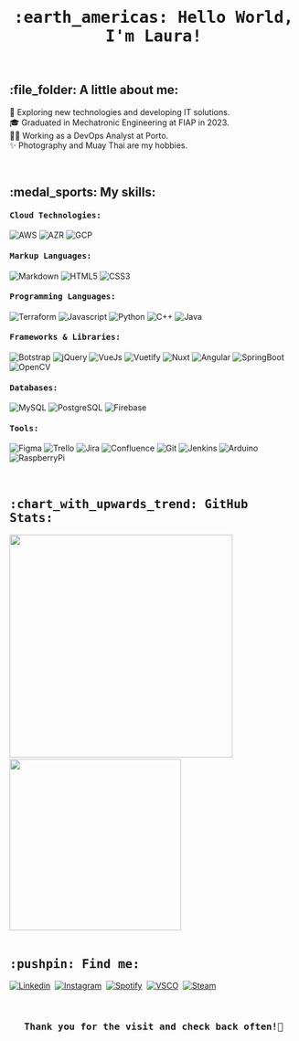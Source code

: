 <!--
**fslaurafs/fslaurafs** is a ✨ _special_ ✨ repository because its `README.md` (this file) appears on your GitHub profile.
### Hi there 👋
Here are some ideas to get you started:
- 🔭 I’m currently working on ...
- 🌱 I’m currently learning ...
- 👯 I’m looking to collaborate on ...
- 🤔 I’m looking for help with ...
- 💬 Ask me about ...
- 📫 How to reach me: ...
- 😄 Pronouns: ...
- ⚡ Fun fact: ...

       Notes:    https://github.com/iuricode/readme-template/blob/main/avancado/readme.md
       Icons:    https://github.com/devicons/devicon
Emoji Cheats:    https://github.com/ikatyang/emoji-cheat-sheet
Stats Themes:    https://github.com/anuraghazra/github-readme-stats

     Gameboy:   <img align="right" src="https://i.pinimg.com/originals/99/f3/4b/99f34ba8bba634ec75b26b56a207e489.gif" height="200"/>
        Neon:   <img align="right" src="https://media3.giphy.com/avatars/dianapietrzyk/wWrk0vNBjwQp.gif" height="250"/>
       Shark:   <img align="right" src="https://images.gamebanana.com/img/ico/sprays/56f1b98f78477.gif" height="250"/>
    Computer:   <img align="right" src="https://raw.githubusercontent.com/MicaelliMedeiros/micaellimedeiros/master/image/computer-illustration.png" min-width="300px" max-                          width="300px" width="300px">

<h3> :sunflower: Um pouco sobre mim: </h3>
<ul>
    <li> :dart: Estou sempre em busca da minha melhor versão;</li>
    <li> :camera: <strong>Fotografia</strong> é um dos meus hobbies;</li>
    <li> :headphones: Amo escutar <strong>música</strong>;</li>
    <li> :video_game: Gosto de jogar <strong>videogame</strong>;</li>
    <li> :muscle: Gosto de praticar <strong>esportes</strong>;</li>
</ul>

<img src="https://media.giphy.com/media/hvRJCLFzcasrR4ia7z/giphy.gif" width="20px">
-->

<h1 align="center"><samp> :earth_americas: Hello World, I'm Laura!</samp></h1> 

<br>

<h2 align="left">:file_folder: A little about me:</h2>

:rocket: Exploring new technologies and developing IT solutions. <br>
:mortar_board: Graduated in Mechatronic Engineering at FIAP in 2023. <br>
:woman_office_worker: Working as a DevOps Analyst at Porto. <br>
:sparkles: Photography and Muay Thai are my hobbies.

<br>

<h2 align="left">:medal_sports: My skills:</h2>

<div align="left">
       <h4><samp> Cloud Technologies: </samp></h4>

![AWS](https://img.shields.io/badge/Amazon_Web_Services-orange?style=flat) 
![AZR](https://img.shields.io/badge/Microsoft_Azure-blue?style=flat) 
![GCP](https://img.shields.io/badge/Google_Cloud_Platform-tomato?style=flat)

</div>

<div align="left">
       <h4><samp> Markup Languages: </samp></h4>

![Markdown](https://img.shields.io/badge/Markdown-lightgray?style=flat&logo=markdown&logoColor=white) 
![HTML5](https://img.shields.io/badge/HTML-tomato?style=flat&logo=html5&logoColor=white) 
![CSS3](https://img.shields.io/badge/CSS-blue?style=flat&logo=css3&logoColor=white)

</div>

<div align="left">
       <h4><samp> Programming Languages: </samp></h4>
       
![Terraform](https://img.shields.io/badge/Terraform-blueviolet?style=flat&logo=terraform&logoColor=white)
![Javascript](https://img.shields.io/badge/Javascript-yellow?style=flat&logo=javascript&logoColor=white) 
![Python](https://img.shields.io/badge/Python-blue?style=flat&logo=python&logoColor=white) 
![C++](https://img.shields.io/badge/C%2B%2B-steelblue?style=flat&logo=cplusplus&logoColor=white) 
![Java](https://img.shields.io/badge/Java-firebrick?style=flat&logo=java&logoColor=white) 

</div>

<div align="left">
       <h4><samp> Frameworks & Libraries: </samp></h4>

![Botstrap](https://img.shields.io/badge/Bootstrap-darkviolet?style=flat&logo=bootstrap&logoColor=white) 
![jQuery](https://img.shields.io/badge/jQuery-blue?style=flat&logo=jquery&logoColor=white) 
![VueJs](https://img.shields.io/badge/Vue.js-darkolivegreen?style=flat&logo=vuedotjs&logoColor=white) 
![Vuetify](https://img.shields.io/badge/Vuetify-darkturquoise?style=flat&logo=vuetify&logoColor=white) 
![Nuxt](https://img.shields.io/badge/Nuxt-darkcyan?style=flat&logo=nuxt&logoColor=white) 
![Angular](https://img.shields.io/badge/Angular-crimson?style=flat&logo=angular&logoColor=white)
![SpringBoot](https://img.shields.io/badge/Spring_Boot-green?style=flat&logo=springboot&logoColor=white)
![OpenCV](https://img.shields.io/badge/OpenCV-blue?style=flat&logo=opencv&logoColor=white)

</div>

<div align="left">
       <h4><samp> Databases: </samp></h4>

![MySQL](https://img.shields.io/badge/MySQL-orange?style=flat&logo=mysql&logoColor=white) 
![PostgreSQL](https://img.shields.io/badge/PostgreSQL-blue?style=flat&logo=postgresql&logoColor=white) 
![Firebase](https://img.shields.io/badge/Firebase-goldenrod?style=flat&logo=firebase&logoColor=white)

</div>

<div align="left">
       <h4><samp> Tools: </samp></h4>

![Figma](https://img.shields.io/badge/Figma-lightgray?style=flat&logo=figma&logoColor=white) 
![Trello](https://img.shields.io/badge/Trello-blue?style=flat&logo=trello&logoColor=white) 
![Jira](https://img.shields.io/badge/Jira-blue?style=flat&logo=jira&logoColor=white)
![Confluence](https://img.shields.io/badge/Confluence-blue?style=flat&logo=confluence&logoColor=white)
![Git](https://img.shields.io/badge/Git-orange?style=flat&logo=git&logoColor=white)
![Jenkins](https://img.shields.io/badge/Jenkins-limegreen?style=flat&logo=jenkins&logoColor=white)
![Arduino](https://img.shields.io/badge/Arduino-lightseagreen?style=flat&logo=arduino&logoColor=white)
![RaspberryPi](https://img.shields.io/badge/Raspberry_Pi-mediumvioletred?style=flat&logo=raspberrypi&logoColor=white)
</div>

<br>

<div align="left">
    <h2><samp> :chart_with_upwards_trend: GitHub Stats: </samp></h2>
    <img min-width="390px" max-width="390px" width="390px" src="https://github-readme-stats.vercel.app/api?username=fslaurafs&show_icons=true&theme=jolly&cache_seconds=2500"> &emsp;
    <img min-width="300px" max-width="300px" width="300px" src="https://github-readme-stats.vercel.app/api/top-langs/?username=fslaurafs&hide=html&layout=compact&theme=jolly&cache_seconds=2500">
</div>

<br>

<div align="left">
    <h2><samp> :pushpin: Find me: </samp></h2>
    
[![Linkedin](https://img.shields.io/badge/LINKEDIN--0077b5?style=for-the-badge&logo=linkedin&logoColor=0077b5)](https://www.linkedin.com/in/laurafernandessorato/)&nbsp;
[![Instagram](https://img.shields.io/badge/INSTAGRAM--e4405f?style=for-the-badge&logo=instagram&logoColor=e4405f)](https://www.instagram.com/fslaurafs/)&nbsp;
[![Spotify](https://img.shields.io/badge/SPOTIFY--1ed760?style=for-the-badge&logo=spotify&logoColor=1ed760)](https://open.spotify.com/user/laura.sorato)&nbsp;
[![VSCO](https://img.shields.io/badge/VSCO--b5b5b6?style=for-the-badge&logo=vsco&logoColor=b5b5b6)](https://vsco.co/fslaurafs/)&nbsp;
[![Steam](https://img.shields.io/badge/STEAM--17405b?style=for-the-badge&logo=steam&logoColor=17405b)](https://steamcommunity.com/id/fslaurafs/)&nbsp;

</div>
    
<br>

<h3 align="center"><samp> Thank you for the visit and check back often!👋 </samp></h3>
